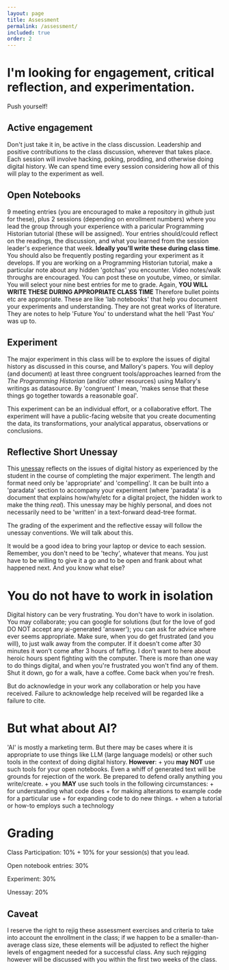 ```yaml
---
layout: page
title: Assessment
permalink: /assessment/
included: true
order: 2
---
```


# I'm looking for engagement, critical reflection, and experimentation.

Push yourself!

## Active engagement
Don't just take it in, be active in the class discussion. Leadership and positive contributions to the class discussion, wherever that takes place. Each session will involve hacking, poking, prodding, and otherwise doing digital history. We can spend time every session considering how all of this will play to the experiment as well.

## Open Notebooks
9 meeting entries (you are encouraged to make a repository in github just for these), plus 2 sessions (depending on enrollment numbers) where you lead the group through your experience with a paricular Programming Historian tutorial (these will be assigned). Your entries should/could reflect on the readings, the discussion, and what you learned from the session leader's experience that week. **Ideally you'll write these during class time**. You should also be frequently posting regarding your experiment as it develops. If you are working on a Programming Historian tutorial, make a particular note about any hidden 'gotchas' you encounter. Video notes/walk throughs are encouraged. You can post these on youtube, vimeo, or similar.  You will select your nine best entries for me to grade. Again, **YOU WILL WRITE THESE DURING APPROPRIATE CLASS TIME** Therefore bullet points etc are appropriate. These are like 'lab notebooks' that help you document your experiments and understanding. They are not great works of literature. They are notes to help 'Future You' to understand what the hell 'Past You' was up to.

## Experiment 
The major experiment in this class will be to explore the issues of digital history as discussed in this course, and Mallory's papers. You will deploy (and document) at least three congruent tools/approaches learned from the _The Programming Historian_ (and/or other resources) using Mallory's writings as datasource. By 'congruent' I mean, 'makes sense that these things go together towards a reasonable goal'. 

This experiment can be an individual effort, or a collaborative effort. The experiment will have a public-facing website that you create documenting the data, its transformations, your analytical apparatus, observations or conclusions.

## Reflective Short Unessay
This [unessay](https://people.uleth.ca/~daniel.odonnell/teaching/the-unessay) reflects on the issues of digital history as experienced by the student in the course of completing the major experiment. The length and format need only be 'appropriate' and 'compelling'. It can be built into a 'paradata' section to accompany your experiment (where 'paradata' is a document that explains how/why/etc for a digital project, the hidden work to make the thing _real_). This unessay may be highly personal, and does not necessarily need to be 'written' in a text-forward dead-tree format. 

The grading of the experiment and the reflective essay will follow the unessay conventions. We will talk about this.

It would be a good idea to bring your laptop or device to each session. Remember, you don't need to be 'techy', whatever that means. You just have to be willing to give it a go and to be open and frank about what happened next. And you know what else?

# You do not have to work in isolation

Digital history can be very frustrating. You don't have to work in isolation. You may collaborate; you can google for solutions (but for the love of god DO NOT accept any ai-generated 'answer'); you can ask for advice where ever seems appropriate. Make sure, when you do get frustrated (and you will), to just walk away from the computer. If it doesn't come after 30 minutes it won't come after 3 hours of faffing. I don't want to here about heroic hours spent fighting with the computer. There is more than one way to do things digital, and when you're frustrated you won't find any of them. Shut it down, go for a walk, have a coffee. Come back when you're fresh.

But do acknowledge in your work any collaboration or help you have received. Failure to acknowledge help received will be regarded like a failure to cite.

# But what about AI?

'AI' is mostly a marketing term. But there may be cases where it is appropriate to use things like LLM (large language models) or other such tools in the context of doing digital history. **However**: 
	+ you **may NOT** use such tools for your open notebooks. Even a whiff of generated text will be grounds for rejection of the work. Be prepared to defend orally anything you write/create.
	+ you **MAY** use such tools in the following circumstances:
		+ for understanding what code does
		+ for making alterations to example code for a particular use
		+ for expanding code to do new things.
		+ when a tutorial or how-to employs such a technology 

# Grading

Class Participation: 10% + 10% for your session(s) that you lead.

Open notebook entries: 30%

Experiment: 30%

Unessay: 20%

## Caveat

I reserve the right to rejig these assessment exercises and criteria to take into account the enrollment in the class; if we happen to be a smaller-than-average class size, these elements will be adjusted to reflect the higher levels of engagment needed for a successful class. Any such rejigging however will be discussed with you within the first two weeks of the class.
